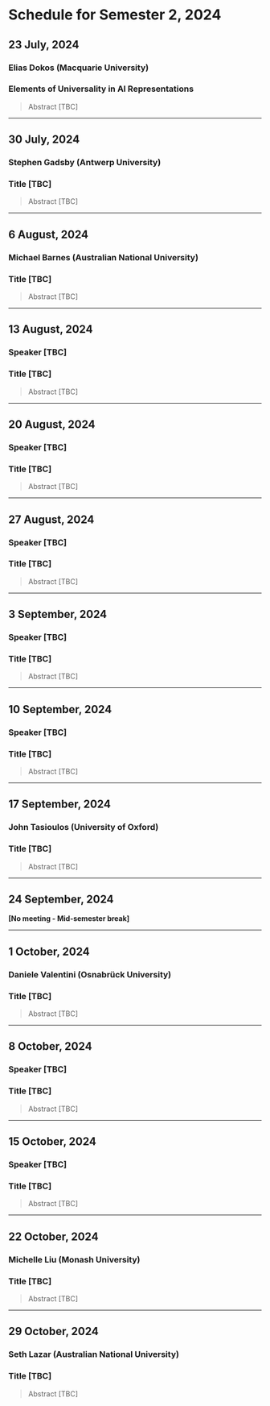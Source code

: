 # Schedule for Semester 2, 2024

## 23 July, 2024
### Elias Dokos (Macquarie University)
### Elements of Universality in AI Representations

> Abstract [TBC]

---

## 30 July, 2024
### Stephen Gadsby (Antwerp University)
### Title [TBC]

> Abstract [TBC]

---

## 6 August, 2024
### Michael Barnes (Australian National University)
### Title [TBC]

> Abstract [TBC]

---

## 13 August, 2024
### Speaker [TBC]
### Title [TBC]

> Abstract [TBC]

---

## 20 August, 2024
### Speaker [TBC]
### Title [TBC]

> Abstract [TBC]

---

## 27 August, 2024
### Speaker [TBC]
### Title [TBC]

> Abstract [TBC]

---

## 3 September, 2024
### Speaker [TBC]
### Title [TBC]

> Abstract [TBC]

---

## 10 September, 2024
### Speaker [TBC]
### Title [TBC]

> Abstract [TBC]

---

## 17 September, 2024
### John Tasioulos (University of Oxford)
### Title [TBC]

> Abstract [TBC]

---

## 24 September, 2024

**[No meeting - Mid-semester break]**

---

## 1 October, 2024
### Daniele Valentini (Osnabrück University)
### Title [TBC]

> Abstract [TBC]

---

## 8 October, 2024
### Speaker [TBC]
### Title [TBC]

> Abstract [TBC]

---

## 15 October, 2024
### Speaker [TBC]
### Title [TBC]

> Abstract [TBC]

---

## 22 October, 2024
### Michelle Liu (Monash University)
### Title [TBC]

> Abstract [TBC]

---

## 29 October, 2024
### Seth Lazar (Australian National University)
### Title [TBC]

> Abstract [TBC]